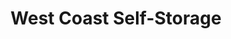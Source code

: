 ---
title: "West Coast Self-Storage"
url: /vancouver/west-coast-self-storage-northeast-72nd-avenue/
shop: storage rental
---